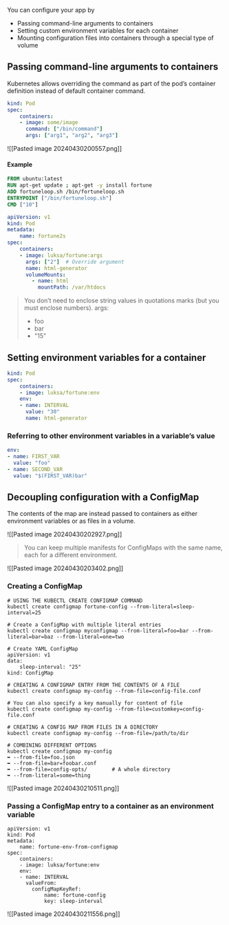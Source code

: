 You can configure your app by 
- Passing command-line arguments to containers
- Setting custom environment variables for each container
- Mounting configuration files into containers through a special type of volume
## Passing command-line arguments to containers
Kubernetes allows overriding the command as part of the pod’s container definition instead of default container command.

```YAML
kind: Pod
spec:
	containers:
	- image: some/image
	  command: ["/bin/command"]
	  args: ["arg1", "arg2", "arg3"]
```

![[Pasted image 20240430200557.png]]

#### Example 
``` Dockerfile
FROM ubuntu:latest
RUN apt-get update ; apt-get -y install fortune
ADD fortuneloop.sh /bin/fortuneloop.sh
ENTRYPOINT ["/bin/fortuneloop.sh"]
CMD ["10"]
```

```YAML
apiVersion: v1
kind: Pod
metadata:
	name: fortune2s
spec:
	containers:
	- image: luksa/fortune:args
	  args: ["2"]  # Override argument
	  name: html-generator
	  volumeMounts:
		- name: html
		  mountPath: /var/htdocs
```


>You don’t need to enclose string values in quotations marks (but you must enclose numbers).
>args:
>- foo
>- bar
>- "15"


## Setting environment variables for a container

```yaml
kind: Pod
spec:
	containers:
	- image: luksa/fortune:env
	env:
	- name: INTERVAL
	  value: "30"
	  name: html-generator
```

### Referring to other environment variables in a variable’s value
```yaml
env:
- name: FIRST_VAR
  value: "foo"
- name: SECOND_VAR
  value: "$(FIRST_VAR)bar"
```

## Decoupling configuration with a ConfigMap
The contents of the map are instead passed to containers as either environment variables or as files in a volume.

![[Pasted image 20240430202927.png]]

>You can keep multiple manifests for ConfigMaps with the same name, each for a different environment.

![[Pasted image 20240430203402.png]]

### Creating a ConfigMap

```
# USING THE KUBECTL CREATE CONFIGMAP COMMAND
kubectl create configmap fortune-config --from-literal=sleep-interval=25

# Create a ConfigMap with multiple literal entries
kubectl create configmap myconfigmap --from-literal=foo=bar --from-literal=bar=baz --from-literal=one=two

# Create YAML ConfigMap
apiVersion: v1
data:
	sleep-interval: "25"
kind: ConfigMap

# CREATING A CONFIGMAP ENTRY FROM THE CONTENTS OF A FILE
kubectl create configmap my-config --from-file=config-file.conf

# You can also specify a key manually for content of file
kubectl create configmap my-config --from-file=customkey=config-file.conf

# CREATING A CONFIG MAP FROM FILES IN A DIRECTORY
kubectl create configmap my-config --from-file=/path/to/dir

# COMBINING DIFFERENT OPTIONS
kubectl create configmap my-config
➥ --from-file=foo.json
➥ --from-file=bar=foobar.conf
➥ --from-file=config-opts/        # A whole directory
➥ --from-literal=some=thing
```

![[Pasted image 20240430210511.png]]


### Passing a ConfigMap entry to a container as an environment variable
```
apiVersion: v1
kind: Pod
metadata:
	name: fortune-env-from-configmap
spec:
	containers:
	- image: luksa/fortune:env
	env:
	- name: INTERVAL
	  valueFrom:
		configMapKeyRef:
			name: fortune-config
			key: sleep-interval
```

![[Pasted image 20240430211556.png]]


